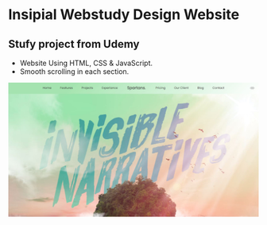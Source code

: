 # Insipial Webstudy Design Website
## Stufy project from Udemy
- Website Using HTML, CSS & JavaScript.
- Smooth scrolling in each section.

![spartans](/preview.JPG)

